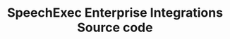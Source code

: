 <p align="center">
    <h1 align="center">SpeechExec Enterprise Integrations<br/>Source code</h1>    
    <br>
    <br>
    <br>
</p>
